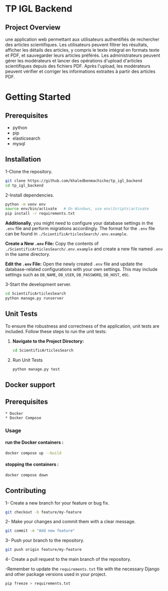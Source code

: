 # TP IGL Backend

## Project Overview
une application web permettant aux utilisateurs authentifiés de rechercher des articles scientifiques. Les utilisateurs peuvent filtrer les résultats, afficher les détails des articles, y compris le texte intégral en formats texte et PDF, et sauvegarder leurs articles préférés. Les administrateurs peuvent gérer les modérateurs et lancer des opérations d'upload d'articles scientifiques depuis des fichiers PDF. Après l'upload, les modérateurs peuvent vérifier et corriger les informations extraites à partir des articles PDF.

# Getting Started
## Prerequisites

* python
* pip
* elasticsearch
* mysql
  
## Installation
1-Clone the repository.

```bash
git clone https://github.com/khaledbenmachiche/tp_igl_backend
cd tp_igl_backend
```
2-Install dependencies.

```bash
python -m venv env
source env/bin/activate   # On Windows, use env\Scripts\activate
pip install -r requirements.txt
```

**Additionally**, you might need to configure your database settings in the `.env` file and perform migrations accordingly. The format for the `.env` file can be found in `./ScientificArticlesSearch/.env.example`.

**Create a New `.env` File:** Copy the contents of `./ScientificArticlesSearch/.env.example` and create a new file named `.env` in the same directory.


**Edit the `.env` File:** Open the newly created `.env` file and update the database-related configurations with your own settings. This may include settings such as `DB_NAME`, `DB_USER`, `DB_PASSWORD`, `DB_HOST`, etc.

3-Start the development server.

```bash
cd ScientificArticlesSearch
python manage.py runserver
```

## Unit Tests
To ensure the robustness and correctness of the application, unit tests are included. Follow these steps to run the unit tests:
1. **Navigate to the Project Directory:**

   ```bash
   cd ScientificArticlesSearch
   ```
2. Run Unit Tests
   ```bash
   python manage.py test
   ```
   

## Docker support
  ## Prerequisites
    * Docker
    * Docker Compose
### Usage

#### run the Docker containers :

   ```bash
   docker compose up --build
   ```
#### stopping the containers :
```bash
docker compose down
```


## Contributing


1- Create a new branch for your feature or bug fix.

```bash
git checkout -b feature/my-feature
```
2- Make your changes and commit them with a clear message.

```bash
git commit -m "Add new feature"
```
3- Push your branch to the repository.

```bash
git push origin feature/my-feature
```
4- Create a pull request to the main branch of the repository.

-Remember to update the `requirements.txt` file with the necessary Django and other package versions used in your project.
    
  ```bash
  pip freeze > requirements.txt
  ```
